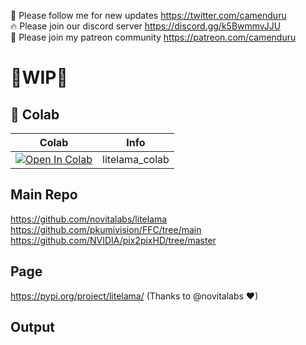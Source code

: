 🐣 Please follow me for new updates https://twitter.com/camenduru <br />
🔥 Please join our discord server https://discord.gg/k5BwmmvJJU <br />
🥳 Please join my patreon community https://patreon.com/camenduru <br />

# 🚦WIP🚦

## 🦒 Colab

| Colab | Info
| --- | --- |
[![Open In Colab](https://colab.research.google.com/assets/colab-badge.svg)](https://colab.research.google.com/github/camenduru/litelama-colab/blob/main/litelama_colab.ipynb) | litelama_colab

## Main Repo
https://github.com/novitalabs/litelama <br />
https://github.com/pkumivision/FFC/tree/main <br />
https://github.com/NVIDIA/pix2pixHD/tree/master <br />

## Page
https://pypi.org/project/litelama/ (Thanks to @novitalabs ❤) <br />

## Output
